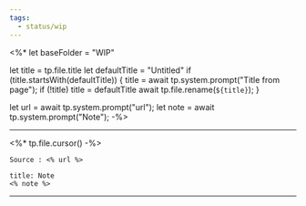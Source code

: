 ```yaml
---
tags:
  - status/wip
---
```

<%*
let baseFolder = "WIP"

let title = tp.file.title
let defaultTitle = "Untitled"
if (title.startsWith(defaultTitle)) {
	title = await tp.system.prompt("Title from page");
	if (!title) title = defaultTitle
	await tp.file.rename(`${title}`);
} 

let url = await tp.system.prompt("url");
let note = await tp.system.prompt("Note");
-%>

---

<%* tp.file.cursor() -%> 
````ad-tip
Source : <% url %>

````

````ad-note
title: Note
<% note %> 

````

---

